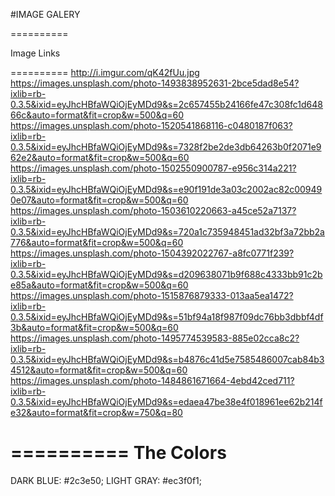 #IMAGE GALERY

==========

Image Links

==========
http://i.imgur.com/qK42fUu.jpg
https://images.unsplash.com/photo-1493838952631-2bce5dad8e54?ixlib=rb-0.3.5&ixid=eyJhcHBfaWQiOjEyMDd9&s=2c657455b24166fe47c308fc1d64866c&auto=format&fit=crop&w=500&q=60
https://images.unsplash.com/photo-1520541868116-c0480187f063?ixlib=rb-0.3.5&ixid=eyJhcHBfaWQiOjEyMDd9&s=7328f2be2de3db64263b0f2071e962e2&auto=format&fit=crop&w=500&q=60
https://images.unsplash.com/photo-1502550900787-e956c314a221?ixlib=rb-0.3.5&ixid=eyJhcHBfaWQiOjEyMDd9&s=e90f191de3a03c2002ac82c009490e07&auto=format&fit=crop&w=500&q=60
https://images.unsplash.com/photo-1503610220663-a45ce52a7137?ixlib=rb-0.3.5&ixid=eyJhcHBfaWQiOjEyMDd9&s=720a1c735948451ad32bf3a72bb2a776&auto=format&fit=crop&w=500&q=60
https://images.unsplash.com/photo-1504392022767-a8fc0771f239?ixlib=rb-0.3.5&ixid=eyJhcHBfaWQiOjEyMDd9&s=d209638071b9f688c4333bb91c2be85a&auto=format&fit=crop&w=500&q=60
https://images.unsplash.com/photo-1515876879333-013aa5ea1472?ixlib=rb-0.3.5&ixid=eyJhcHBfaWQiOjEyMDd9&s=51bf94a18f987f09dc76bb3dbbf4df3b&auto=format&fit=crop&w=500&q=60
https://images.unsplash.com/photo-1495774539583-885e02cca8c2?ixlib=rb-0.3.5&ixid=eyJhcHBfaWQiOjEyMDd9&s=b4876c41d5e7585486007cab84b34512&auto=format&fit=crop&w=500&q=60
https://images.unsplash.com/photo-1484861671664-4ebd42ced711?ixlib=rb-0.3.5&ixid=eyJhcHBfaWQiOjEyMDd9&s=edaea47be38e4f018961ee62b214fe32&auto=format&fit=crop&w=750&q=80

==========
The Colors
==========
DARK BLUE: #2c3e50;	
LIGHT GRAY: #ec3f0f1;	